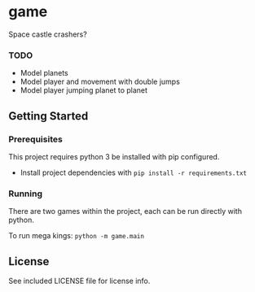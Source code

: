 # game

Space castle crashers?

### TODO

* Model planets
* Model player and movement with double jumps
* Model player jumping planet to planet

## Getting Started

### Prerequisites

This project requires python 3 be installed with pip configured.

* Install project dependencies with `pip install -r requirements.txt`

### Running

There are two games within the project, each can be run directly with python.

To run mega kings: `python -m game.main`

## License

See included LICENSE file for license info.